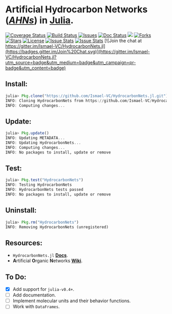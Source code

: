# **A**rtificial **H**ydrocarbon **N**etworks (*[AHNs][1]*) in [Julia][2].

[![Coverage Status](https://coveralls.io/repos/Ismael-VC/HydrocarbonNets.jl/badge.svg)](https://coveralls.io/r/Ismael-VC/HydrocarbonNets.jl) [![Build Status](https://travis-ci.org/Ismael-VC/HydrocarbonNets.jl.svg)](https://travis-ci.org/Ismael-VC/HydrocarbonNets.jl) [![Issues](https://img.shields.io/github/issues/Ismael-VC/HydrocarbonNets.jl.svg)](https://github.com/Ismael-VC/HydrocarbonNets.jl/issues) [![Doc Status](https://readthedocs.org/projects/hydrocarbonnetsjl/badge/?version=latest)](https://readthedocs.org/projects/hydrocarbonnetsjl/) ![](https://reposs.herokuapp.com/?path=Ismael-VC/HydrocarbonNets.jl) [![Forks](https://img.shields.io/github/forks/Ismael-VC/HydrocarbonNets.jl.svg)](https://github.com/Ismael-VC/HydrocarbonNets.jl/network) [![Stars](https://img.shields.io/github/stars/Ismael-VC/HydrocarbonNets.jl.svg)](https://github.com/Ismael-VC/HydrocarbonNets.jl/stargazers) [![License](https://img.shields.io/badge/license-MIT-blue.svg)](https://github.com/Ismael-VC/HydrocarbonNets.jl/blob/master/LICENSE) [![Issue Stats](http://issuestats.com/github/Ismael-VC/HydrocarbonNets.jl/badge/pr)](http://issuestats.com/github/Ismael-VC/HydrocarbonNets.jl) [![Issue Stats](http://issuestats.com/github/Ismael-VC/HydrocarbonNets.jl/badge/issue)](http://issuestats.com/github/Ismael-VC/HydrocarbonNets.jl) [![Join the chat at https://gitter.im/Ismael-VC/HydrocarbonNets.jl](https://badges.gitter.im/Join%20Chat.svg)](https://gitter.im/Ismael-VC/HydrocarbonNets.jl?utm_source=badge&utm_medium=badge&utm_campaign=pr-badge&utm_content=badge)

## Install:

```julia
julia> Pkg.clone("https://github.com/Ismael-VC/HydrocarbonNets.jl.git")
INFO: Cloning HydrocarbonNets from https://github.com/Ismael-VC/HydrocarbonNets.jl.git
INFO: Computing changes...
```

## Update:

```julia
julia> Pkg.update()
INFO: Updating METADATA...
INFO: Updating HydrocarbonNets...
INFO: Computing changes...
INFO: No packages to install, update or remove
```

## Test:

```julia
julia> Pkg.test("HydrocarbonNets")
INFO: Testing HydrocarbonNets
INFO: HydrocarbonNets tests passed
INFO: No packages to install, update or remove
```

## Uninstall:

```julia
julia> Pkg.rm("HydrocarbonNets")
INFO: Removing HydrocarbonNets (unregistered)
```

## Resources:

* `HydrocarbonNets.jl` **[Docs][3]**.
* **A**rtificial **O**rganic **N**etworks **[Wiki][4]**.

## To Do:

* [x] Add support for `julia-v0.4+`.
* [ ] Add documentation.
* [ ] Implement molecular units and their behavior functions.
* [ ] Work with `DataFrames`.

[1]: http://link.springer.com/chapter/10.1007/978-3-319-02472-1_4
[2]: http://julialang.org/
[3]: http://hydrocarbonnetsjl.readthedocs.org/en/latest/
[4]: https://github.com/Ismael-VC/HydrocarbonNets.jl/wiki

